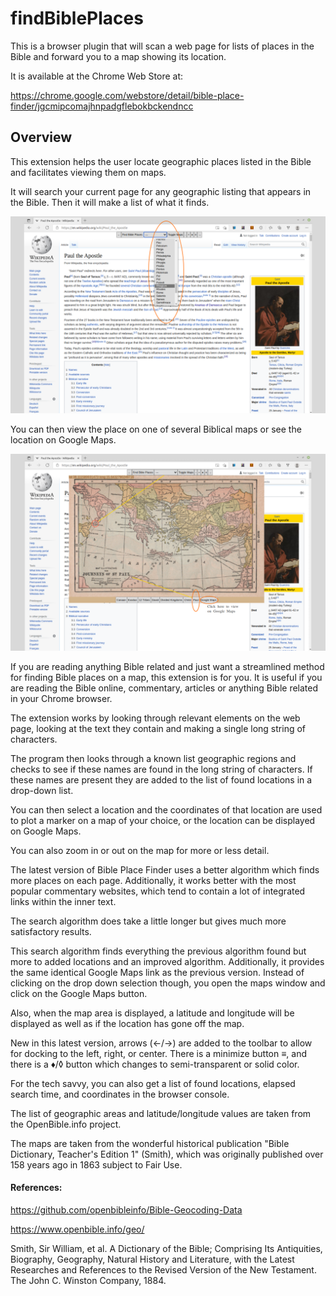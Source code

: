 # findBiblePlaces
This is a browser plugin that will scan a web page for lists of places in the Bible and forward you to a map showing its location.

It is available at the Chrome Web Store at:

https://chrome.google.com/webstore/detail/bible-place-finder/jgcmipcomajhnpadgflebokbckendncc

## Overview
This extension helps the user locate geographic places listed in the Bible and facilitates viewing them on maps.

It will search your current page for any geographic listing that appears in the Bible.  Then it will make a list of what it finds.

<img src="screenshot3.png">

You can then view the place on one of several Biblical maps or see the location on Google Maps.

<img src="screenshot4.png">

If you are reading anything Bible related and just want a streamlined method for finding Bible places on a map, this extension is for you.  It is useful if you are reading the Bible online, commentary, articles or anything Bible related in your Chrome browser.

The extension works by looking through relevant elements on the web page, looking at the text they contain and making a single long string of characters.

The program then looks through a known list geographic regions and checks to see if these names are found in the long string of characters.  If these names are present they are added to the list of found locations in a drop-down list.

You can then select a location and the coordinates of that location are used to plot a marker on a map of your choice, or the location can be displayed on Google Maps.

You can also zoom in or out on the map for more or less detail.

The latest version of Bible Place Finder uses a better algorithm which finds more places on each page.  Additionally, it works better with the most popular commentary websites, which tend to contain a lot of integrated links within the inner text.

The search algorithm does take a little longer but gives much more satisfactory results.

This search algorithm finds everything the previous algorithm found but more to added locations and an improved algorithm.  Additionally, it provides the same identical Google Maps link as the previous version.  Instead of clicking on the drop down selection though, you open the maps window and click on the Google Maps button.

Also, when the map area is displayed, a latitude and longitude will be displayed as well as if the location has gone off the map.

New in this latest version, arrows (&larr;/&rarr;) are added to the toolbar to allow for docking to the left, right, or center.  There is a minimize button &equiv;, and there is a &diams;/&loz; button which changes to semi-transparent or solid color.

For the tech savvy, you can also get a list of found locations, elapsed search time, and coordinates in the browser console.

The list of geographic areas and latitude/longitude values are taken from the OpenBible.info project.  

The maps are taken from the wonderful historical publication "Bible Dictionary, Teacher's Edition 1" (Smith), which was originally published over 158 years ago in 1863 subject to Fair Use.

#### References:

https://github.com/openbibleinfo/Bible-Geocoding-Data

https://www.openbible.info/geo/

Smith, Sir William, et al. A Dictionary of the Bible; Comprising Its Antiquities, Biography, Geography, Natural History and Literature, with the Latest Researches and References to the Revised Version of the New Testament. The John C. Winston Company, 1884.
